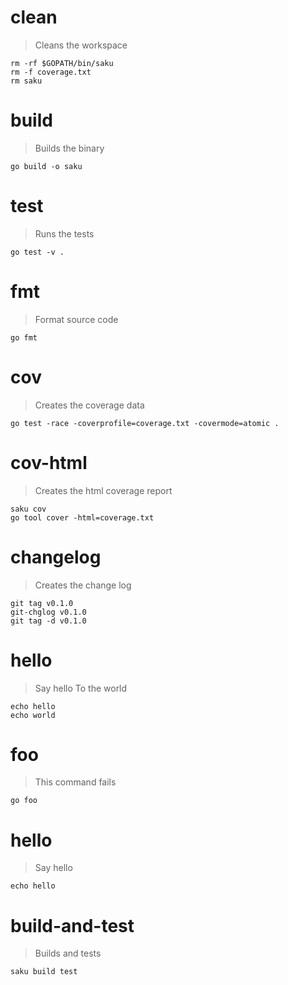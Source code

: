 # clean
> Cleans the workspace

    rm -rf $GOPATH/bin/saku
    rm -f coverage.txt
    rm saku

# build
> Builds the binary

    go build -o saku

# test
> Runs the tests

    go test -v .

# fmt
> Format source code

    go fmt

# cov
> Creates the coverage data

    go test -race -coverprofile=coverage.txt -covermode=atomic .

# cov-html
> Creates the html coverage report

    saku cov
    go tool cover -html=coverage.txt

# changelog
> Creates the change log

    git tag v0.1.0
    git-chglog v0.1.0
    git tag -d v0.1.0

# hello
> Say hello
> To the world

    echo hello
    echo world

# foo
> This command fails

    go foo

# hello
> Say hello

    echo hello

# build-and-test
> Builds and tests

    saku build test
